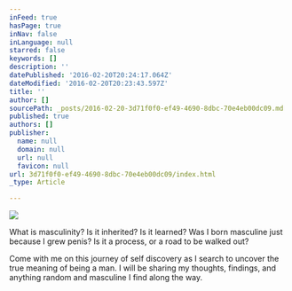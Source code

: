 ```yaml
---
inFeed: true
hasPage: true
inNav: false
inLanguage: null
starred: false
keywords: []
description: ''
datePublished: '2016-02-20T20:24:17.064Z'
dateModified: '2016-02-20T20:23:43.597Z'
title: ''
author: []
sourcePath: _posts/2016-02-20-3d71f0f0-ef49-4690-8dbc-70e4eb00dc09.md
published: true
authors: []
publisher:
  name: null
  domain: null
  url: null
  favicon: null
url: 3d71f0f0-ef49-4690-8dbc-70e4eb00dc09/index.html
_type: Article

---
```

![](https://the-grid-user-content.s3-us-west-2.amazonaws.com/6cc4f95f-51df-44a4-86a8-e6cb4767abb6.JPG)

What is masculinity? Is it inherited? Is it learned? Was I born masculine just because I grew penis? Is it a process, or a road to be walked out?

Come with me on this journey of self discovery as I search to uncover the true meaning of being a man. I will be sharing my thoughts, findings, and anything random and masculine I find along the way.